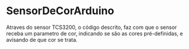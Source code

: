 # SensorDeCorArduino
<p>Atraves do sensor TCS3200, o código descrito, faz com que o sensor receba um parametro de cor, indicando se são as cores pré-definidas, e avisando de que cor se trata.<p/>
